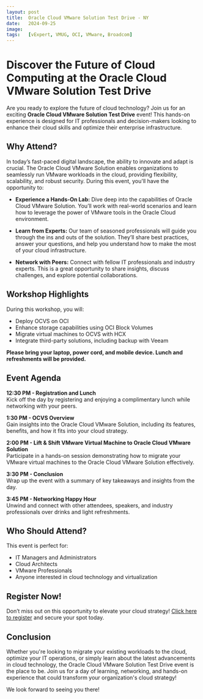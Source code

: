 ```yaml
---
layout: post
title:  Oracle Cloud VMware Solution Test Drive - NY
date:   2024-09-25
image:  
tags:   [vExpert, VMUG, OCI, VMware, Broadcom]
---
```

# Discover the Future of Cloud Computing at the Oracle Cloud VMware Solution Test Drive

Are you ready to explore the future of cloud technology? Join us for an exciting **Oracle Cloud VMware Solution Test Drive** event! This hands-on experience is designed for IT professionals and decision-makers looking to enhance their cloud skills and optimize their enterprise infrastructure.

## Why Attend?

In today’s fast-paced digital landscape, the ability to innovate and adapt is crucial. The Oracle Cloud VMware Solution enables organizations to seamlessly run VMware workloads in the cloud, providing flexibility, scalability, and robust security. During this event, you'll have the opportunity to:

- **Experience a Hands-On Lab:** Dive deep into the capabilities of Oracle Cloud VMware Solution. You’ll work with real-world scenarios and learn how to leverage the power of VMware tools in the Oracle Cloud environment.

- **Learn from Experts:** Our team of seasoned professionals will guide you through the ins and outs of the solution. They’ll share best practices, answer your questions, and help you understand how to make the most of your cloud infrastructure.

- **Network with Peers:** Connect with fellow IT professionals and industry experts. This is a great opportunity to share insights, discuss challenges, and explore potential collaborations.

## Workshop Highlights

During this workshop, you will:

- Deploy OCVS on OCI
- Enhance storage capabilities using OCI Block Volumes
- Migrate virtual machines to OCVS with HCX
- Integrate third-party solutions, including backup with Veeam

**Please bring your laptop, power cord, and mobile device. Lunch and refreshments will be provided.**

## Event Agenda

**12:30 PM - Registration and Lunch**  
Kick off the day by registering and enjoying a complimentary lunch while networking with your peers.

**1:30 PM - OCVS Overview**  
Gain insights into the Oracle Cloud VMware Solution, including its features, benefits, and how it fits into your cloud strategy.

**2:00 PM - Lift & Shift VMware Virtual Machine to Oracle Cloud VMware Solution**  
Participate in a hands-on session demonstrating how to migrate your VMware virtual machines to the Oracle Cloud VMware Solution effectively.

**3:30 PM - Conclusion**  
Wrap up the event with a summary of key takeaways and insights from the day.

**3:45 PM - Networking Happy Hour**  
Unwind and connect with other attendees, speakers, and industry professionals over drinks and light refreshments.

## Who Should Attend?

This event is perfect for:

- IT Managers and Administrators
- Cloud Architects
- VMware Professionals
- Anyone interested in cloud technology and virtualization

## Register Now!

Don’t miss out on this opportunity to elevate your cloud strategy! [Click here to register](https://eventreg.oracle.com/profile/web/index.cfm?PKwebID=0x888156abcd) and secure your spot today.

## Conclusion

Whether you're looking to migrate your existing workloads to the cloud, optimize your IT operations, or simply learn about the latest advancements in cloud technology, the Oracle Cloud VMware Solution Test Drive event is the place to be. Join us for a day of learning, networking, and hands-on experience that could transform your organization's cloud strategy!

We look forward to seeing you there!
